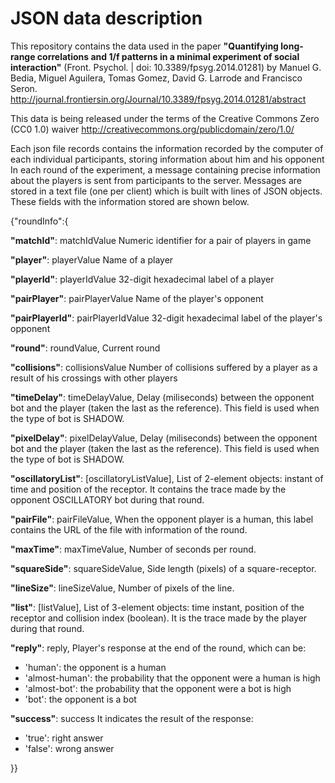 JSON data description
========

This repository contains the data used in the paper **"Quantifying long-range correlations and 1/f patterns in a minimal experiment of social interaction"** (Front. Psychol. | doi: 10.3389/fpsyg.2014.01281) by  Manuel G. Bedia, Miguel Aguilera, Tomas Gomez, David G. Larrode and Francisco Seron.
http://journal.frontiersin.org/Journal/10.3389/fpsyg.2014.01281/abstract

This data is being released under the terms of the Creative Commons Zero (CC0 1.0) waiver
http://creativecommons.org/publicdomain/zero/1.0/

Each json file records contains the information recorded by the computer of each individual participants, storing information about him and his opponent
In each round of the experiment, a message containing precise information about the players is sent from participants to the server. Messages are stored in a text file (one per client) which is built with lines of JSON objects. These fields with the information stored are shown below.

{"roundInfo":{

**"matchId"**: matchIdValue
Numeric identifier for a pair of players in game 

**"player"**: playerValue
Name of a player

**"playerId"**: playerIdValue
32-digit hexadecimal label of a player

**"pairPlayer"**: pairPlayerValue
Name of the player's opponent

**"pairPlayerId"**: pairPlayerIdValue
32-digit hexadecimal label of the player's opponent

**"round"**: roundValue,
Current round

**"collisions"**: collisionsValue
Number of collisions suffered by a player as a result of his crossings with other players

**"timeDelay"**: timeDelayValue,
Delay (miliseconds) between the opponent bot and the player (taken the last as the reference). This field is used when the type of bot is SHADOW.

**"pixelDelay"**: pixelDelayValue,
Delay (miliseconds) between the opponent bot and the player (taken the last as the reference). This field is used when the type of bot is SHADOW.

**"oscillatoryList"**: [oscillatoryListValue],
List of 2-element objects: instant of time and position of the receptor. It contains the trace made by the opponent OSCILLATORY bot during that round.

**"pairFile"**: pairFileValue,
When the opponent player is a human, this label contains the URL of the file with information of the round.

**"maxTime"**: maxTimeValue,
Number of seconds per round.

**"squareSide"**: squareSideValue,
Side length (pixels) of a square-receptor.

**"lineSize"**: lineSizeValue,
Number of pixels of the line.

**"list"**: [listValue],
List of 3-element objects: time instant, position of the receptor and collision index (boolean). It is the trace made by the player during that round.

**"reply"**: reply,
Player's response at the end of the round, which can be:
 - 'human': the opponent is a human
 - 'almost-human': the probability that the opponent were a human is high 
 - 'almost-bot': the probability that the opponent were a bot is high 
 - 'bot': the opponent is a bot

**"success"**: success
It indicates the result of the response:
 - 'true': right answer
 - 'false': wrong answer

}}
